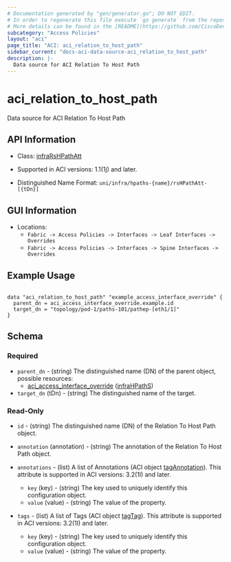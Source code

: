 ```yaml
---
# Documentation generated by "gen/generator.go"; DO NOT EDIT.
# In order to regenerate this file execute `go generate` from the repository root.
# More details can be found in the [README](https://github.com/CiscoDevNet/terraform-provider-aci/blob/master/README.md).
subcategory: "Access Policies"
layout: "aci"
page_title: "ACI: aci_relation_to_host_path"
sidebar_current: "docs-aci-data-source-aci_relation_to_host_path"
description: |-
  Data source for ACI Relation To Host Path
---
```


# aci_relation_to_host_path #

Data source for ACI Relation To Host Path

## API Information ##

* Class: [infraRsHPathAtt](https://pubhub.devnetcloud.com/media/model-doc-latest/docs/app/index.html#/objects/infraRsHPathAtt/overview)

* Supported in ACI versions: 1.1(1j) and later.

* Distinguished Name Format: `uni/infra/hpaths-{name}/rsHPathAtt-[{tDn}]`

## GUI Information ##

* Locations:
  - `Fabric -> Access Policies -> Interfaces -> Leaf Interfaces -> Overrides`
  - `Fabric -> Access Policies -> Interfaces -> Spine Interfaces -> Overrides`

## Example Usage ##

```hcl

data "aci_relation_to_host_path" "example_access_interface_override" {
  parent_dn = aci_access_interface_override.example.id
  target_dn = "topology/pod-1/paths-101/pathep-[eth1/1]"
}

```

## Schema ##

### Required ###

* `parent_dn` - (string) The distinguished name (DN) of the parent object, possible resources:
  - [aci_access_interface_override](https://registry.terraform.io/providers/CiscoDevNet/aci/latest/docs/resources/access_interface_override) ([infraHPathS](https://pubhub.devnetcloud.com/media/model-doc-latest/docs/app/index.html#/objects/infraHPathS/overview))
* `target_dn` (tDn) - (string) The distinguished name of the target.

### Read-Only ###

* `id` - (string) The distinguished name (DN) of the Relation To Host Path object.
* `annotation` (annotation) - (string) The annotation of the Relation To Host Path object.

* `annotations` - (list) A list of Annotations (ACI object [tagAnnotation](https://pubhub.devnetcloud.com/media/model-doc-latest/docs/app/index.html#/objects/tagAnnotation/overview)). This attribute is supported in ACI versions: 3.2(1l) and later.
  * `key` (key) - (string) The key used to uniquely identify this configuration object.
  * `value` (value) - (string) The value of the property.

* `tags` - (list) A list of Tags (ACI object [tagTag](https://pubhub.devnetcloud.com/media/model-doc-latest/docs/app/index.html#/objects/tagTag/overview)). This attribute is supported in ACI versions: 3.2(1l) and later.
  * `key` (key) - (string) The key used to uniquely identify this configuration object.
  * `value` (value) - (string) The value of the property.
